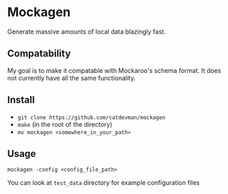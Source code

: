 # Mockagen
Generate massive amounts of local data blazingly fast.

## Compatability
My goal is to make it compatable with Mockaroo's schema format.  It does
not currently have all the same functionality.

## Install
- `git clone https://github.com/catdevman/mockagen`
- `make` (in the root of the directory)
- `mv mockagen <somewhere_in_your_path>`

## Usage
`mockagen -config <config_file_path>`

You can look at `test_data` directory for example configuration files

